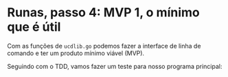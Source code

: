 # Runas, passo 4: MVP 1, o mínimo que é útil

Com as funções de `ucdlib.go` podemos fazer a interface de linha de comando e ter um produto mínimo viável (MVP).

Seguindo com o TDD, vamos fazer um teste para nosso programa principal:
